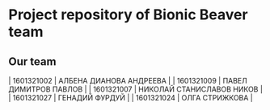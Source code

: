 # Project repository of Bionic Beaver team

## Our team

| 1601321002 | АЛБЕНА ДИАНОВА АНДРЕЕВА |
| 1601321009 | ПАВЕЛ ДИМИТРОВ ПАВЛОВ |
| 1601321007 | НИКОЛАЙ СТАНИСЛАВОВ НИКОВ |
| 1601321027 | ГЕНАДИЙ ФУРДУЙ |
| 1601321024 | ОЛГА СТРИЖКОВА |
